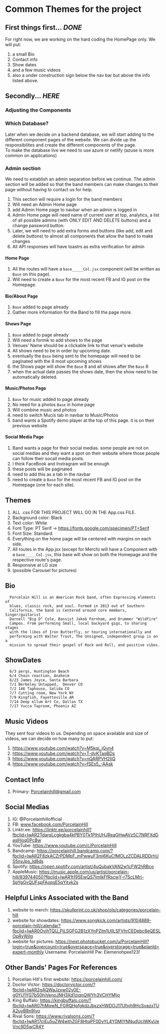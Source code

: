 # Common Themes for the project 
## First things first... ***DONE***
For right now, we are working on the hard coding the HomePage only. We will put:
1) a small Bio
2) Contact info 
3) Show dates
4) and a few music videos
5) also a under construction sign below the nav bar but above the info listed above.
## Secondly... ***HERE***
### Adjusting the Components 

### Which Database?
Later when we decide on a backend database, we will start adding to the different component pages of the website. We can divide up the responsibilites and create the different components of the page. \
To make the database live we need to use azure or netlify (azuse is more common on applications)

### Admin section
We need to establish an admin separation before we continue. The admin section will be added so that the band members can make changes to their page without having to contact us for help. 
1) This section will require a login for the band members
2) Will need an Admin Home page
3) add Admin Home page to navbar when an admin is logged in
4) Admin Home page will need name of current user at top, analytics, a list of all possible admins (with ONLY EDIT AND DELETE buttons) and a change password button.
5) Later, we will need to add extra forms and buttons (like add, edit and delete buttons) to almost all components that allow the band to make changes
6) All API responses will have toastrs as extra verification for admin

#### Home Page 
1) All the routes will have a `base_____Col.jsx` component (will be written as `Base` on this page).
2) Will need to create a `Base` for the most recent FB and IG post on the Homepage.
#### Bio/About Page
1) `Base` added to page already
2) Gather more information for the Band to fill the page more. 
#### Shows Page
1) `Base` added to page already
2) Will need a formik to add shows to the page
3) Venues' Name should be a clickable link to that venue's website
4) All shows need to be in order by upcoming date.
5) eventually the `Base` being sent to the homepage will need to be paginated with the 8 most upcoming shows
6) the Shows page will show the `Base` 8 and all shows after the `Base` 8
7) when the actual date passes the shows date, then the show need to be automatically deleted.
#### Music/Photos Page
1) `Base` for music added to page already
2) No need for a photos `Base` in home page
3) Will combine music and photos 
4) need to switch Mucis tab in navbar to Music/Photos
5) band wants a Spotify demo player at the top of this page. it is on their previous website
#### Social Media Page
1) Band wants a page for their social medias. some people are not on social medias and they want a spot on their website where those people can follow their socail media posts.
2) I think FaceBook and Instragram will be enough
3) these posts will be paginated 
4) need to add this as a tab in the navbar 
5) need to create a `Base` for the most recent FB and IG post on the Homepage (one for each site).

## Themes
1) ALL .css FOR THIS PROJECT WILL GO IN THE App.css FILE.
2) Background color: Black
3) Text color: White 
4) Font Type: PT Serif  -> https://fonts.google.com/specimen/PT+Serif
5) Font Size: Standard
6) Everything on the home page will be centered with margins on each side.
7) All routes in the App.jsx (except for Merch) will have a Component with a `base_____Col.jsx`, this base will show on both the Homepage and the respective route's page.
8) Responsive at LG size 
9) (possible Carousel for pictures)
## Bio
      Porcelain Hill is an American Rock band, often Expressing elements of
      blues, classic rock, and soul. Formed in 2013 out of Southern
      California, the band is Centered around core members, Singer/guitarist
      Darnell "Big D" Cole, Bassist Jakob Parnham, and Drummer "Wildfire"
      Campos. From performing Small, local backyard gigs, to sharing stages
      with the likes of Iron Butterfly, or touring internationally and
      performing with Walter Trout, The Unsigned, independent group is on a
      mission to spread their gospel of Rock and Roll, and positive vibes.
## ShowDates
      6/3 perqs, Huntington Beach 
      6/4 Chain reaction, Anaheim 
      6/23 James Joyce, Santa Barbara
      7/1 Berkeley Untapped,  Denver CO
      7/2 146 Taphouse, Salida CO
      7/7 Cutting room, New York NY
      7/9 Kingfish, Fayetteville AR
      7/14 Deep ellum Art Co, Dallas TX
      7/17 Yucca Taproom, Phoenix AZ
## Music Videos
They sent four videos to us. Depending on space available and size of videos, we can decide on how many to put:
1) https://www.youtube.com/watch?v=M5kqi_jQyn4 
2) https://www.youtube.com/watch?v=T-dvKTaqBDs
3) https://www.youtube.com/watch?v=nQARPVH2IiQ
4) https://www.youtube.com/watch?v=fSEs5_-AAsk
## Contact Info
1) Primary: Porcelainhill@gmail.com
## Social Medias 
1) IG: @Porcelainhillofficial
2) FB: www.facebook.com/PorcelainHill
3) Linktr.ee: https://linktr.ee/porcelainhill?fbclid=IwAR2TdarqLcgkgba4kPBY0Tk1PlhUHJReaGHwAVz5C7NRFXdDaslHoq0PcBw
4) YouTube: https://www.youtube.com/c/PorcelainHill
5) Bandcamp: https://porcelainhill.bandcamp.com/?fbclid=IwAR2F8zkACZrPDMpF_mPwwuF3mi6KuCfMOLzZCDALRDDrhUS5nvJps_Id8ds
6) Spotify: https://open.spotify.com/artist/4uQubakVAN2w1cFW2hRBco
7) AppleMusic: https://music.apple.com/us/artist/porcelain-hill/839744050?fbclid=IwAR1t195EwQS7ImIkFfRscwY-r7ScLMrj-SpYgGvQUFspFAopsE5qYjtyk2s
## Helpful Links Associated with the Band
1) website to merch: https://skullprint.co.uk/shop/ols/categories/porcelain-hill
2) website for showdates: https://www.songkick.com/artists/9104889-porcelain-hill/calendar?fbclid=IwAR0OvjhTQU_PiLSGFG2B1zXYnPZlm1UllLSFVhrCEDebc8eQESLOpRyWjIg 
3) website for pictures: https://next.photobucket.com/u/PorcelainHill?login=true&overcount=true&overspace=true&overstorage=true&planId=expert-monthly
      Username: PorcelainHill 
      Pw: Elemenohpee123!
## Other Bands' Pages For References
1) Porcelian Hill's first website: https://porcelainhill.com/
2) Doctor Victor: https://doctorvictor.com/?fbclid=IwAR2gAQWaJzxw02y0E-g0YU1YG7b50hjVenoJNH3Xd1ziqnQWYh3VCHYMljo
3) King Buffalo: https://kingbuffalo.com/?fbclid=IwAR07hMqwN_FGRQHpfgkdzJbxzxHWDOJ17Ufxjh9HcSvazxTUA2uyB8n9Iyo
4) Rival Sons: https://www.rivalsons.com/?fbclid=IwAR17ciEu5uZW4wthZGF8HtqPF0DvYL4Y0MIYNNudUciWKyUeVnc9D5wCR4Y

